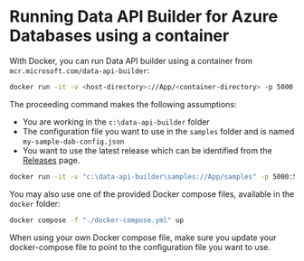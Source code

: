 # Running Data API Builder for Azure Databases using a container

With Docker, you can run Data API builder using a container from `mcr.microsoft.com/data-api-builder`:

```sh
docker run -it -v <host-directory>://App/<container-directory> -p 5000:5000 mcr.microsoft.com/data-api-builder:<tag> --ConfigFileName <configuration-file>
```

The proceeding command makes the following assumptions:

- You are working in the `c:\data-api-builder` folder
- The configuration file you want to use in the `samples` folder and is named `my-sample-dab-config.json`
- You want to use the latest release which can be identified from the [Releases](https://github.com/Azure/data-api-builder/releases) page.

```bash
docker run -it -v "c:\data-api-builder\samples://App/samples" -p 5000:5000 pull mcr.microsoft.com/data-api-builder:0.5.* --ConfigFileName ./samples/my-sample-dab-config.json
```

You may also use one of the provided Docker compose files, available in the `docker` folder:

```bash
docker compose -f "./docker-compose.yml" up
```

When using your own Docker compose file, make sure you update your docker-compose file to point to the configuration file you want to use.
